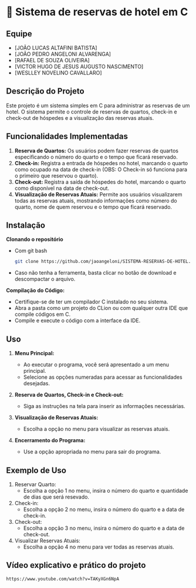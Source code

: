 # 🏨 Sistema de reservas de hotel em C

## Equipe
- [JOÃO LUCAS ALTAFINI BATISTA]
- [JOÃO PEDRO ANGELONI ALVARENGA]
- [RAFAEL DE SOUZA OLIVEIRA]
- [VICTOR HUGO DE JESUS AUGUSTO NASCIMENTO]
- [WESLLEY NOVELINO CAVALLARO]

## Descrição do Projeto
Este projeto é um sistema simples em C para administrar as reservas de um hotel. O sistema permite o controle de reservas de quartos, check-in e check-out de hóspedes e a visualização das reservas atuais.

## Funcionalidades Implementadas
1. **Reserva de Quartos:** Os usuários podem fazer reservas de quartos especificando o número do quarto e o tempo que ficará reservado.
2. **Check-in:** Registra a entrada de hóspedes no hotel, marcando o quarto como ocupado na data de check-in (OBS: O Check-in só funciona para o primeiro que reservou o quarto).
3. **Check-out:** Registra a saída de hóspedes do hotel, marcando o quarto como disponível na data de check-out.
4. **Visualização de Reservas Atuais:** Permite aos usuários visualizarem todas as reservas atuais, mostrando informações como número do quarto, nome de quem reservou e o tempo que ficará reservado.

## Instalação
**Clonando o repositório**
   - Com git bash
      ```bash
      git clone https://github.com/jaoangeloni/SISTEMA-RESERVAS-DE-HOTEL.git
      ```
   - Caso não tenha a ferramenta, basta clicar no botão de download e descompactar o arquivo.

**Compilação do Código:**
   - Certifique-se de ter um compilador C instalado no seu sistema.
   - Abra a pasta como um projeto do CLion ou com qualquer outra IDE que compile códigos em C.
   - Compile e execute o código com a interface da IDE.

## Uso
1. **Menu Principal:**
   - Ao executar o programa, você será apresentado a um menu principal.
   - Selecione as opções numeradas para acessar as funcionalidades desejadas.

2. **Reserva de Quartos, Check-in e Check-out:**
   - Siga as instruções na tela para inserir as informações necessárias.

3. **Visualização de Reservas Atuais:**
   - Escolha a opção no menu para visualizar as reservas atuais.

4. **Encerramento do Programa:**
   - Use a opção apropriada no menu para sair do programa.

## Exemplo de Uso
1. Reservar Quarto: 
   - Escolha a opção 1 no menu, insira o número do quarto e quantidade de dias que será resevado.
2. Check-in:
   - Escolha a opção 2 no menu, insira o número do quarto e a data de check-in.
3. Check-out:
   - Escolha a opção 3 no menu, insira o número do quarto e a data de check-out.
4. Visualizar Reservas Atuais:
   - Escolha a opção 4 no menu para ver todas as reservas atuais.

## Vídeo explicativo e prático do projeto
```bash
https://www.youtube.com/watch?v=TAKyXGn6NpA
```
